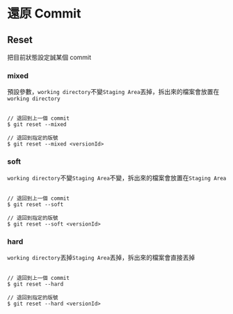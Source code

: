# 還原 Commit

## Reset

把目前狀態設定誠某個 commit

### mixed

預設參數，`working directory`不變`Staging Area`丟掉，拆出來的檔案會放置在`working directory`

```

// 退回到上一個 commit
$ git reset --mixed

// 退回到指定的版號
$ git reset --mixed <versionId>

```

### soft

`working directory`不變`Staging Area`不變，拆出來的檔案會放置在`Staging Area`

```

// 退回到上一個 commit
$ git reset --soft

// 退回到指定的版號
$ git reset --soft <versionId>

```

### hard

`working directory`丟掉`Staging Area`丟掉，拆出來的檔案會直接丟掉

```

// 退回到上一個 commit
$ git reset --hard

// 退回到指定的版號
$ git reset --hard <versionId>

```
